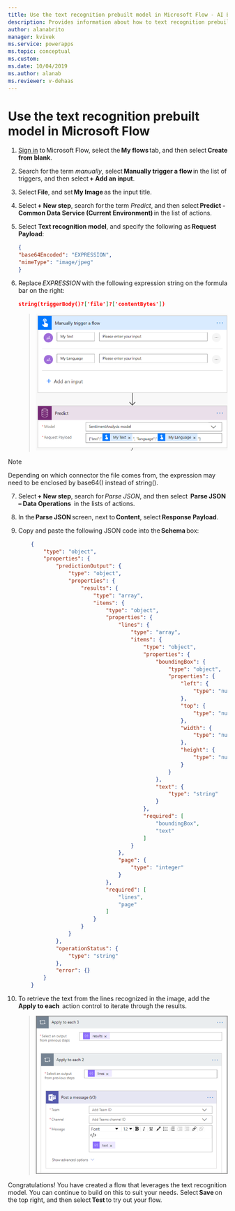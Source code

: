 ```yaml
---
title: Use the text recognition prebuilt model in Microsoft Flow - AI Builder | Microsoft Docs
description: Provides information about how to text recognition prebuilt model in Microsoft Flow 
author: alanabrito
manager: kvivek
ms.service: powerapps
ms.topic: conceptual
ms.custom: 
ms.date: 10/04/2019
ms.author: alanab
ms.reviewer: v-dehaas
---
```



# Use the text recognition prebuilt model in Microsoft Flow

1. [Sign in](https://flow.microsoft.com/signin) to Microsoft Flow, select the **My flows** tab, and then select **Create from blank**.
1. Search for the term *manually*, select **Manually trigger a flow** in the list of triggers, and then select **+ Add an input**.
1. Select **File**, and set **My Image** as the input title.
1. Select **+ New step**, search for the term *Predict*, and then select **Predict - Common Data Service (Current Environment)** in the list of actions.
1. Select **Text recognition model**, and specify the following as **Request Payload**:

    ```json
    { 
    "base64Encoded": "EXPRESSION", 
    "mimeType": "image/jpeg" 
    }
    ```

1. Replace *EXPRESSION* with the following expression string on the formula bar on the right:

    ```json
    string(triggerBody()?['file']?['contentBytes'])
    ```

     > ![Select payload screen](media/flow-payload-screen.png "Select payload screen")

 > [!NOTE]
 > Depending on which connector the file comes from, the expression may need to be enclosed by base64() instead of string().

7. Select **+ New step**, search for *Parse JSON*, and then select  **Parse JSON – Data Operations**  in the lists of actions.
8. In the **Parse JSON** screen, next to **Content**, select **Response Payload**.
9. Copy and paste the following JSON code into the **Schema** box:
 
    ```JSON
        { 
            "type": "object", 
            "properties": { 
                "predictionOutput": { 
                    "type": "object", 
                    "properties": { 
                        "results": { 
                            "type": "array", 
                            "items": { 
                                "type": "object", 
                                "properties": { 
                                    "lines": { 
                                        "type": "array", 
                                        "items": { 
                                            "type": "object", 
                                            "properties": { 
                                                "boundingBox": { 
                                                    "type": "object", 
                                                    "properties": { 
                                                        "left": { 
                                                            "type": "number" 
                                                        }, 
                                                        "top": { 
                                                            "type": "number" 
                                                        }, 
                                                        "width": { 
                                                            "type": "number" 
                                                        }, 
                                                        "height": { 
                                                            "type": "number" 
                                                        } 
                                                    } 
                                                }, 
                                                "text": { 
                                                    "type": "string" 
                                                } 
                                            }, 
                                            "required": [ 
                                                "boundingBox", 
                                                "text" 
                                            ] 
                                        } 
                                    }, 
                                    "page": { 
                                        "type": "integer" 
                                    } 
                                }, 
                                "required": [ 
                                    "lines", 
                                    "page" 
                                ] 
                            } 
                        } 
                    } 
                }, 
                "operationStatus": { 
                    "type": "string" 
                }, 
                "error": {} 
            } 
        } 
    ```

10. To retrieve the text from the lines recognized in the image, add the  **Apply to each**  action control to iterate through the results. 

      > ![Apply to each screen](media/flow-apply-to-each.png "Apply to each screen")

Congratulations! You have created a flow that leverages the text recognition model. You can continue to build on this to suit your needs. Select **Save** on the top right, and then select **Test** to try out your flow. 
